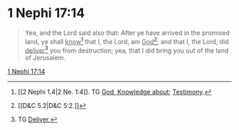 # 1 Nephi 17:14

> Yea, and the Lord said also that: After ye have arrived in the promised land, ye shall <u>know</u>[^a] that I, the Lord, am <u>God</u>[^b]; and that I, the Lord, did <u>deliver</u>[^c] you from destruction; yea, that I did bring you out of the land of Jerusalem.

[1 Nephi 17:14](https://www.churchofjesuschrist.org/study/scriptures/bofm/1-ne/17?lang=eng&id=p14#p14)


[^a]: [[2 Nephi 1.4|2 Ne. 1:4]]. TG [God, Knowledge about](https://www.churchofjesuschrist.org/study/scriptures/tg/god-knowledge-about?lang=eng); [Testimony](https://www.churchofjesuschrist.org/study/scriptures/tg/testimony?lang=eng).
[^b]: [[D&C 5.2|D&C 5:2.]]
[^c]: TG [Deliver.](https://www.churchofjesuschrist.org/study/scriptures/tg/deliver?lang=eng)
